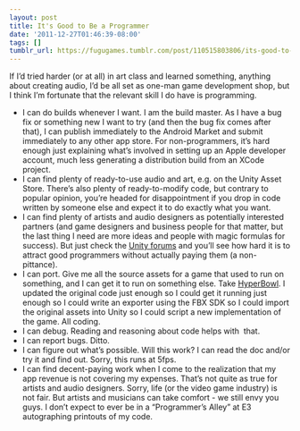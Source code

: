 ```yaml
---
layout: post
title: It's Good to Be a Programmer
date: '2011-12-27T01:46:39-08:00'
tags: []
tumblr_url: https://fugugames.tumblr.com/post/110515803806/its-good-to-be-a-programmer
---
```

If I’d tried harder (or at all) in art class and learned something, anything about creating audio, I’d be all set as one-man game development shop, but I think I’m fortunate that the relevant skill I do have is programming.

- I can do builds whenever I want. I am the build master. As I have a bug fix or something new I want to try (and then the bug fix comes after that), I can publish immediately to the Android Market and submit immediately to any other app store. For non-programmers, it’s hard enough just explaining what’s involved in setting up an Apple developer account, much less generating a distribution build from an XCode project.
- I can find plenty of ready-to-use audio and art, e.g. on the Unity Asset Store. There’s also plenty of ready-to-modify code, but contrary to popular opinion, you’re headed for disappointment if you drop in code written by someone else and expect it to do exactly what you want.
- I can find plenty of artists and audio designers as potentially interested partners (and game designers and business people for that matter, but the last thing I need are more ideas and people with magic formulas for success). But just check the [Unity forums](http://forum.unity3d.com/index.php) and you’ll see how hard it is to attract good programmers without actually paying them (a non-pittance).
- I can port. Give me all the source assets for a game that used to run on something, and I can get it to run on something else. Take [HyperBowl](http://hyperbowl3d.com/). I updated the original code just enough so I could get it running just enough so I could write an exporter using the FBX SDK so I could import the original assets into Unity so I could script a new implementation of the game. All coding.
- I can debug. Reading and reasoning about code helps with&nbsp; that.
- I can report bugs. Ditto.
- I can figure out what’s possible. Will this work? I can read the doc and/or try it and find out. Sorry, this runs at 5fps.
- I can find decent-paying work when I come to the realization that my app revenue is not covering my expenses. That’s not quite as true for artists and audio designers. Sorry, life (or the video game industry) is not fair.
But artists and musicians can take comfort - we still envy you guys. I don’t expect to ever be in a “Programmer’s Alley” at E3 autographing printouts of my code.
